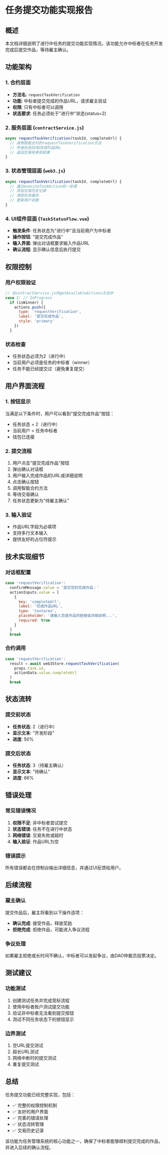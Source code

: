 # 任务提交功能实现报告

## 概述
本文档详细说明了进行中任务的提交功能实现情况。该功能允许中标者在任务开发完成后提交作品，等待雇主确认。

## 功能架构

### 1. 合约层面
- **方法名**: `requestTaskVerification`
- **功能**: 中标者提交完成的作品URL，请求雇主验证
- **权限**: 只有中标者可以调用
- **状态要求**: 任务必须处于"进行中"状态(status=2)

### 2. 服务层面 (`contractService.js`)
```javascript
async requestTaskVerification(taskId, completeUrl) {
  // 调用智能合约的requestTaskVerification方法
  // 传递任务ID和完成作品URL
  // 返回交易哈希和结果
}
```

### 3. 状态管理层面 (`web3.js`)
```javascript
async requestTaskVerification(taskId, completeUrl) {
  // 通过executeTaskAction统一处理
  // 添加交易历史记录
  // 清除任务缓存
  // 更新用户余额
}
```

### 4. UI组件层面 (`TaskStatusFlow.vue`)
- **触发条件**: 任务状态为"进行中"且当前用户为中标者
- **操作按钮**: "提交完成作品"
- **输入界面**: 弹出对话框要求输入作品URL
- **确认流程**: 显示确认信息后执行提交

## 权限控制

### 用户权限验证
```javascript
// 在contractService.js的getAvailableActions方法中
case 2: // InProgress
  if (isWinner) {
    actions.push({ 
      type: 'requestVerification', 
      label: '提交完成作品', 
      style: 'primary' 
    })
  }
```

### 状态检查
- 任务状态必须为2（进行中）
- 当前用户必须是任务的中标者（winner）
- 任务不能已经提交过（避免重复提交）

## 用户界面流程

### 1. 按钮显示
当满足以下条件时，用户可以看到"提交完成作品"按钮：
- 任务状态 = 2（进行中）
- 当前用户 = 任务中标者
- 钱包已连接

### 2. 提交流程
1. 用户点击"提交完成作品"按钮
2. 弹出确认对话框
3. 用户输入完成作品的URL或详细说明
4. 点击确认按钮
5. 调用智能合约方法
6. 等待交易确认
7. 任务状态更新为"待雇主确认"

### 3. 输入验证
- 作品URL字段为必填项
- 支持多行文本输入
- 提供友好的占位符提示

## 技术实现细节

### 对话框配置
```javascript
case 'requestVerification':
  confirmMessage.value = '提交您的完成作品：'
  actionInputs.value = [
    {
      key: 'completeUrl',
      label: '完成作品URL',
      type: 'textarea',
      placeholder: '请输入完成作品的链接或详细说明...',
      required: true
    }
  ]
  break
```

### 合约调用
```javascript
case 'requestVerification':
  result = await web3Store.requestTaskVerification(
    props.task.id,
    actionData.value.completeUrl
  )
  break
```

## 状态流转

### 提交前状态
- **任务状态**: 2（进行中）
- **显示文本**: "开发阶段"
- **进度**: 50%

### 提交后状态
- **任务状态**: 3（待雇主确认）
- **显示文本**: "待确认"
- **进度**: 66%

## 错误处理

### 常见错误情况
1. **权限不足**: 非中标者尝试提交
2. **状态错误**: 任务不在进行中状态
3. **网络错误**: 交易失败或超时
4. **输入验证**: 作品URL为空

### 错误提示
所有错误都会在控制台输出详细信息，并通过UI反馈给用户。

## 后续流程

### 雇主确认
提交作品后，雇主将看到以下操作选项：
- **确认完成**: 接受作品，释放奖励
- **拒绝完成**: 拒绝作品，可能进入争议流程

### 争议处理
如果雇主拒绝或长时间不确认，中标者可以发起争议，由DAO仲裁员投票决定。

## 测试建议

### 功能测试
1. 创建测试任务并完成竞标流程
2. 使用中标者账户测试提交功能
3. 验证非中标者无法看到提交按钮
4. 测试不同任务状态下的按钮显示

### 边界测试
1. 空URL提交测试
2. 超长URL测试
3. 网络中断时的提交测试
4. 重复提交测试

## 总结

任务提交功能已经完整实现，包括：
- ✅ 完整的权限控制机制
- ✅ 友好的用户界面
- ✅ 完善的错误处理
- ✅ 状态流转管理
- ✅ 交易历史记录

该功能为任务管理系统的核心功能之一，确保了中标者能够顺利提交完成的作品，并进入后续的确认流程。 